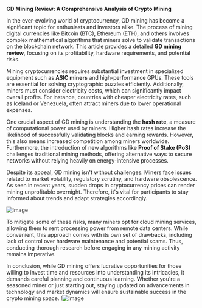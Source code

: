 **GD Mining Review: A Comprehensive Analysis of Crypto Mining**

In the ever-evolving world of cryptocurrency, GD mining has become a significant topic for enthusiasts and investors alike. The process of mining digital currencies like Bitcoin (BTC), Ethereum (ETH), and others involves complex mathematical algorithms that miners solve to validate transactions on the blockchain network. This article provides a detailed **GD mining review**, focusing on its profitability, hardware requirements, and potential risks.

Mining cryptocurrencies requires substantial investment in specialized equipment such as **ASIC miners** and high-performance GPUs. These tools are essential for solving cryptographic puzzles efficiently. Additionally, miners must consider electricity costs, which can significantly impact overall profits. For instance, countries with cheaper electricity rates, such as Iceland or Venezuela, often attract miners due to lower operational expenses.

One crucial aspect of GD mining is understanding the **hash rate**, a measure of computational power used by miners. Higher hash rates increase the likelihood of successfully validating blocks and earning rewards. However, this also means increased competition among miners worldwide. Furthermore, the introduction of new algorithms like **Proof of Stake (PoS)** challenges traditional mining methods, offering alternative ways to secure networks without relying heavily on energy-intensive processes.

Despite its appeal, GD mining isn't without challenges. Miners face issues related to market volatility, regulatory scrutiny, and hardware obsolescence. As seen in recent years, sudden drops in cryptocurrency prices can render mining unprofitable overnight. Therefore, it's vital for participants to stay informed about trends and adapt strategies accordingly.

![Image](https://github.com/user-attachments/assets/590b50a7-4459-4e76-8a31-559aed223621)

To mitigate some of these risks, many miners opt for cloud mining services, allowing them to rent processing power from remote data centers. While convenient, this approach comes with its own set of drawbacks, including lack of control over hardware maintenance and potential scams. Thus, conducting thorough research before engaging in any mining activity remains imperative.

In conclusion, while GD mining offers lucrative opportunities for those willing to invest time and resources into understanding its intricacies, it demands careful planning and continuous learning. Whether you're a seasoned miner or just starting out, staying updated on advancements in technology and market dynamics will ensure sustainable success in the crypto mining space. !![Image](https://github.com/user-attachments/assets/590b50a7-4459-4e76-8a31-559aed223621)